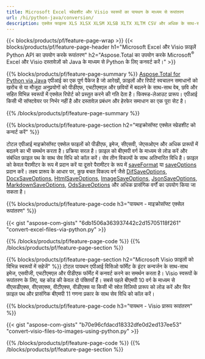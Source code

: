 ```yaml
---
title: Microsoft Excel स्प्रेडशीट और Visio स्वरूपों का पायथन के माध्यम से रूपांतरण 
url: /hi/python-java/conversion/
description: एक्सेल फाइल्स XLS XLSX XLSM XLSB XLTX XLTM CSV और अधिक के साथ-साथ Visio फॉर्मेट VSDX VSX VTX VDX VSSX VSTX VSDM VSSM VSTM आदि को पायथन कोड की कुछ पंक्तियों में कनवर्ट करें।
---
```


{{< blocks/products/pf/feature-page-wrap >}}
{{< blocks/products/pf/feature-page-header h1="Microsoft Excel और Visio फ़ाइलें Python API का उपयोग करके रूपांतरण" h2="Aspose.Total का उपयोग करके Microsoft<sup>&reg;</sup> Excel और Visio दस्तावेज़ों को Java के माध्यम से Python के लिए कनवर्ट करें।" >}}

{{% blocks/products/pf/feature-page-summary %}}
[Aspose.Total for Python via Java](https://products.aspose.com/total/python-java/) एपीआई का एक पूर्ण पैकेज है जो आरेखों, फ़ाइलों और रिपोर्ट स्वचालन समाधानों को खरोंच से या मौजूदा अनुप्रयोगों को पीडीएफ, एचटीएमएल और छवियों में बदलने के साथ-साथ वेब, छवि और सहित विभिन्न स्वरूपों में एक्सेल रिपोर्ट को प्रस्तुत करने की गति देता है। फिक्स्ड-लेआउट प्रारूप। एपीआई किसी भी सॉफ्टवेयर पर निर्भर नहीं है और दस्तावेज़ प्रबंधन और हेरफेर समाधान का एक पूरा सेट है।

{{% /blocks/products/pf/feature-page-summary  %}}

{{% blocks/products/pf/feature-page-section  h2="माइक्रोसॉफ्ट एक्सेल स्प्रेडशीट को कन्वर्ट करें" %}}

टोटल एपीआई माइक्रोसॉफ्ट एक्सेल फाइलों को पीडीएफ, इमेज, सीएसवी, जेएसओएन और अधिक प्रारूपों में बदलने का भी समर्थन करता है। प्रक्रिया सरल है। फ़ाइल को बीएमपी वर्ग के माध्यम से लोड करें और संबंधित फ़ाइल पथ के साथ सेव विधि को कॉल करें। सेव तीन विकल्पों के साथ अतिभारित विधि है। फ़ाइल को केवल पैरामीटर के रूप में प्रदान करें या दूसरे पैरामीटर के रूप में [saveFormat](https://reference.aspose.com/cells/python-java/asposecells.api/SaveFormat) या [saveOptions](https://reference.aspose.com/cells/python-java/asposecells.api/SaveOptions) प्रदान करें। लक्ष्य प्रारूप के आधार पर, कुछ बचत विकल्प वर्ग जैसे [DifSaveOptions](https://reference.aspose.com/cells/python-java/asposecells.api/DifSaveOptions), [DocxSaveOptions](https://reference.aspose.com/cells/python-java/asposecells.api/DocxSaveOptions), [HtmlSaveOptions](https://reference.aspose.com/cells/python-java/asposecells.api/HtmlSaveOptions), [ImageSaveOptions](https://reference.aspose.com/cells/python-java/asposecells.api/ImageSaveOptions), [JsonSaveOptions](https://reference.aspose.com/cells/python-java/asposecells.api/JsonSaveOptions), [MarkdownSaveOptions](https://reference.aspose.com/cells/python-java/asposecells.api/MarkdownSaveOptions), [OdsSaveOptions](https://reference.aspose.com/cells/python-java/asposecells.api/OdsSaveOptions) और अधिक प्रासंगिक वर्गों का उपयोग किया जा सकता है।

{{% blocks/products/pf/feature-page-code h3="पायथन - माइक्रोसॉफ्ट एक्सेल रूपांतरण" %}}

{{< gist "aspose-com-gists" "6db1506a363937442c2d15705118f261" "convert-excel-files-via-python.py" >}}

{{% /blocks/products/pf/feature-page-code  %}}
{{% /blocks/products/pf/feature-page-section %}}

{{% blocks/products/pf/feature-page-section  h2="Microsoft Visio फ़ाइलों को विभिन्न स्वरूपों में सहेजें" %}}
टोटल पायथन एपीआई विसिओ फॉर्मेट के इंटर कन्वर्जन के साथ-साथ इमेज, एसवीजी, एचटीएमएल और पीडीएफ फॉर्मेट में कनवर्ट करने का समर्थन करता है। Visio स्वरूपों के रूपांतरण के लिए, यह कोड की केवल दो पंक्तियाँ हैं। सबसे पहले बीएमपी 10 वर्ग के माध्यम से वीएसडीएक्स, वीएसएक्स, वीटीएक्स, वीडीएक्स या किसी भी स्रोत विज़ियो प्रारूप को लोड करें और फिर फ़ाइल पथ और प्रासंगिक बीएमपी 11 गणना प्रकार के साथ सेव विधि को कॉल करें।  

{{% blocks/products/pf/feature-page-code h3="पायथन - Visio प्रारूप रूपांतरण" %}}

{{< gist "aspose-com-gists" "b70e96cfdacd18332dfe0d2ed137ee53" "convert-visio-files-to-images-using-python.py" >}}

{{% /blocks/products/pf/feature-page-code  %}}
{{% /blocks/products/pf/feature-page-section %}}